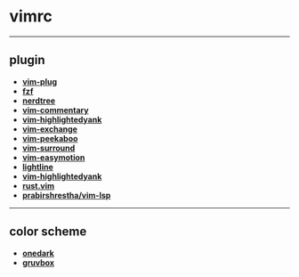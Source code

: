 # vimrc

------------------------
## plugin
- [**vim-plug**](https://github.com/junegunn/vim-plug)
- [**fzf**](https://github.com/junegunn/fzf.vim)
- [**nerdtree**](https://github.com/preservim/nerdtree)
- [**vim-commentary**](https://github.com/tpope/vim-commentary)
- [**vim-highlightedyank**](https://github.com/machakann/vim-highlightedyank)
- [**vim-exchange**](https://github.com/tommcdo/vim-exchange)
- [**vim-peekaboo**](https://github.com/junegunn/vim-peekaboo)
- [**vim-surround**](https://github.com/tpope/vim-surround)
- [**vim-easymotion**](https://github.com/easymotion/vim-easymotion)
- [**lightline**](https://github.com/itchyny/lightline.vim)
- [**vim-highlightedyank**](https://github.com/itchyny/vim-gitbranch)
- [**rust.vim**](https://github.com/rust-lang/rust.vim)
- [**prabirshrestha/vim-lsp**](https://github.com/prabirshrestha/vim-lsp)
<!-- - [**ale**](https://github.com/dense-analysis/ale) -->
<!-- - [**LeaderF**](https://github.com/Yggdroot/LeaderF) -->

-------------------------
## color scheme
- [**onedark**](https://github.com/joshdick/onedark.vim)
- [**gruvbox**](https://github.com/sainnhe/gruvbox-material)
<!-- Plug 'morhetz/gruvbox' -->
